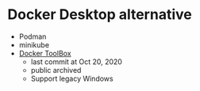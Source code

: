 # Docker Desktop alternative
- Podman
- minikube
- [Docker ToolBox](https://github.com/docker-archive/toolbox/tree/master)
  - last commit at Oct 20, 2020
  - public archived
  - Support legacy Windows

